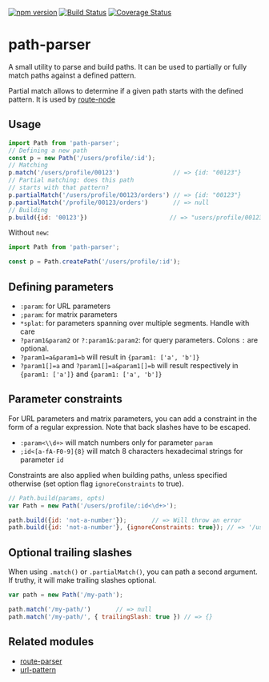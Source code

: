 [![npm version](https://badge.fury.io/js/path-parser.svg)](http://badge.fury.io/js/path-parser)
[![Build Status](https://travis-ci.org/troch/path-parser.svg)](https://travis-ci.org/troch/path-parser)
[![Coverage Status](https://coveralls.io/repos/troch/path-parser/badge.svg?branch=master)](https://coveralls.io/r/troch/path-parser?branch=master)

# path-parser

A small utility to parse and build paths. It can be used to partially or fully
match paths against a defined pattern.

Partial match allows to determine if a given path starts with the defined pattern.
It is used by [route-node](https://github.com/troch/route-node)

## Usage

```javascript
import Path from 'path-parser';
// Defining a new path
const p = new Path('/users/profile/:id');
// Matching
p.match('/users/profile/00123')               // => {id: "00123"}
// Partial matching: does this path
// starts with that pattern?
p.partialMatch('/users/profile/00123/orders') // => {id: "00123"}
p.partialMatch('/profile/00123/orders')       // => null
// Building
p.build({id: '00123'})                       // => "users/profile/00123"
```

Without `new`:

```javascript
import Path from 'path-parser';

const p = Path.createPath('/users/profile/:id');
```

## Defining parameters

- `:param`: for URL parameters
- `;param`: for matrix parameters
- `*splat`: for parameters spanning over multiple segments. Handle with care
- `?param1&param2` or `?:param1&:param2`: for query parameters. Colons `:` are optional.
- `?param1=a&param1=b` will result in `{param1: ['a', 'b']}`
- `?param1[]=a` and `?param1[]=a&param1[]=b` will result respectively in `{param1: ['a']}` and `{param1: ['a', 'b']}`

## Parameter constraints

For URL parameters and matrix parameters, you can add a constraint in the form of a regular expression.
Note that back slashes have to be escaped.

- `:param<\\d+>` will match numbers only for parameter `param`
- `;id<[a-fA-F0-9]{8}` will match 8 characters hexadecimal strings for parameter `id`

Constraints are also applied when building paths, unless specified otherwise (set option flag `ignoreConstraints` to true).

```javascript
// Path.build(params, opts)
var Path = new Path('/users/profile/:id<\d+>');

path.build({id: 'not-a-number'});       // => Will throw an error
path.build({id: 'not-a-number'}, {ignoreConstraints: true}); // => '/users/profile/not-a-number'
```

## Optional trailing slashes

When using `.match()` or `.partialMatch()`, you can path a second argument. If truthy, it will make trailing slashes optional.

```javascript
var path = new Path('/my-path');

path.match('/my-path/')       // => null
path.match('/my-path/', { trailingSlash: true }) // => {}
```

## Related modules

- [route-parser](https://github.com/rcs/route-parser)
- [url-pattern](https://github.com/snd/url-pattern)
